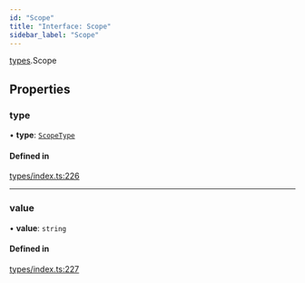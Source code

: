 ```yaml
---
id: "Scope"
title: "Interface: Scope"
sidebar_label: "Scope"
---
```


[types](../../../modules/Types/Types.md).Scope

## Properties

### type

• **type**: [`ScopeType`](../../../enums/Types/ScopeType/ScopeType.md)

#### Defined in

[types/index.ts:226](https://github.com/PolymeshAssociation/polymesh-sdk/blob/daafaa68f/src/types/index.ts#L226)

___

### value

• **value**: `string`

#### Defined in

[types/index.ts:227](https://github.com/PolymeshAssociation/polymesh-sdk/blob/daafaa68f/src/types/index.ts#L227)
